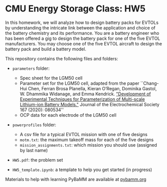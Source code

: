 # CMU Energy Storage Class: HW5

In this homework, we will analyze how to design battery packs for EVTOLs by understanding the intricate link between the application and choice of the battery chemistry and its performance. You are a battery engineer who has been offered a gig to design the battery pack for one of the five EVTOL manufacturers. You may choose one of the five EVTOL aircraft to design the battery pack and build a battery model.

This repository contains the following files and folders:

- `parameters` folder:
    - Spec sheet for the LGM50 cell
    - Parameter set for the LGM50 cell, adapted from the paper ``Chang-Hui Chen, Ferran Brosa Planella, Kieran O’Regan, Dominika Gastol, W. Dhammika Widanage, and Emma Kendrick. ["Development of Experimental Techniques for Parameterization of Multi-scale Lithium-ion Battery Models."](https://iopscience.iop.org/article/10.1149/1945-7111/ab9050) Journal of the Electrochemical Society 167 (2020): 080534''
    - OCP data for each electrode of the LGM50 cell

- `powerprofiles` folder:
    - A csv file for a typical EVTOL mission with one of five designs 
    - `motm.txt`: the maximum takeoff mass for each of the five designs
    - `mission_assignments.txt`: which mission you should use (assigned by last name)

- `HW5.pdf`: the problem set
- `HW5_template.ipynb`: a template to help you get started (in progress)

Materials to help with learning PyBaMM are available at [pybamm.org](https://www.pybamm.org/training)